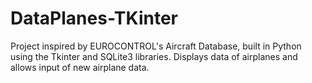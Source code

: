 # DataPlanes-TKinter
Project inspired by EUROCONTROL's Aircraft Database, built in Python using the Tkinter and SQLite3 libraries. Displays data of airplanes and allows input of new airplane data.
